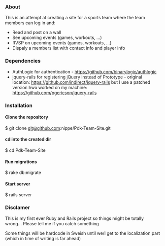 ### About
This is an attempt at creating a site for a sports team where the team members can log in and:
* Read and post on a wall
* See upcoming events (games, workouts, ...)
* RVSP on upcoming events (games, workouts, ...)
* Dispaly a members list with contact info and player info

### Dependencies
* AuthLogic for authentication - https://github.com/binarylogic/authlogic
* jquery-rails for registering jQuery instead of Prototype - original location: https://github.com/indirect/jquery-rails but I use a patched version hwo worked on my machine: https://github.com/pgericson/jquery-rails

### Installation

#### Clone the repository

$ git clone git@github.com:nippe/Pdk-Team-Site.git

#### cd into the created dir
 $ cd Pdk-Team-Site

#### Run migrations
 $ rake db:migrate

#### Start server
 $ rails server


### Disclamer
This is my first ever Ruby and Rails project so things might be totally wrong... Please tell me if you catch something

Some things will be hardcode in Sweish until we/I get to the localization part (which in time of writing is far ahead)
